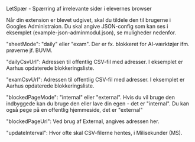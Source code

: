 LetSpær - Spærring af irrelevante sider i elevernes browser

Når din extension er blevet udgivet, skal du tildele den til brugerne i Googles Administraion. Du skal angive JSON-config som kan ses i eksemplet (example-json-adminmodul.json), se muligheder nedenfor.

  "sheetMode": "daily" eller "exam".  Der er fx. blokkeret for AI-værktøjer ifm. prøverne jf. BUVM.
  
  "dailyCsvUrl": Adressen til offentlig CSV-fil med adresser. I eksemplet er Aarhus opdaterede blokkeringsliste.
  
  "examCsvUrl": Adressen til offentlig CSV-fil med adresser. I eksemplet er Aarhus opdaterede blokkeringsliste.
  
  "blockedPageMode": "internal" eller "external". Hvis du vil bruge den indbyggede kan du bruge den eller lave din egen - det er "internal". Du kan også pege på en offentlig hjemmeside, det er "external"

  "blockedPageUrl": Ved brug af External, angives adressen her.
  
  "updateInterval": Hvor ofte skal CSV-filerne hentes, i Milisekunder (MS). 
